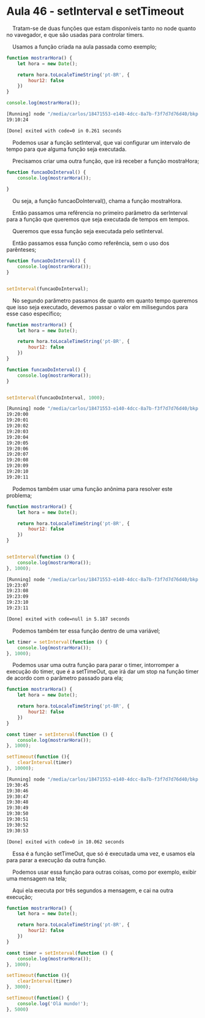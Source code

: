 # Aula 46 - setInterval e setTimeout



    Tratam-se de duas funções que estam disponíveis tanto no node quanto no vavegador, e que são usadas para controlar timers.

    Usamos a função criada na aula passada como exemplo;

```js
function mostrarHora() {
    let hora = new Date();

    return hora.toLocaleTimeString('pt-BR', {
        hour12: false
    })
}

console.log(mostrarHora());
```

```bash
[Running] node "/media/carlos/18471553-e140-4dcc-8a7b-f3f7d7d76d40/bkp Linux/CursoJS/Secao - 3  JavaScript - logica de programação/aula 46 - setInterval e setTimeout/assets/js/tempCodeRunnerFile.js"
19:10:24

[Done] exited with code=0 in 0.261 seconds
```



    Podemos usar a função setInterval, que vai configurar um intervalo de tempo para que alguma função seja executada.

    Precisamos criar uma outra função, que irá receber a função mostraHora;

```js
function funcaoDoInterval() {
    console.log(mostrarHora());
    
}
```

    Ou seja, a função funcaoDoInterval(), chama a função mostraHora.

    Então passamos uma refêrencia no primeiro parâmetro da serInterval para a função que queremos que seja executada de tempos em tempos.

    Queremos que essa função seja executada pelo setInterval.

    Então passamos essa função como referência, sem o uso dos parênteses;

```js
function funcaoDoInterval() {
    console.log(mostrarHora());
}


setInterval(funcaoDoInterval);
```

    No segundo parâmetro passamos de quanto em quanto tempo queremos que isso seja executado, devemos passar o valor em milisegundos para esse caso específico;

```js
function mostrarHora() {
    let hora = new Date();

    return hora.toLocaleTimeString('pt-BR', {
        hour12: false
    })
}

function funcaoDoInterval() {
    console.log(mostrarHora());
}


setInterval(funcaoDoInterval, 1000);
```

```bash
[Running] node "/media/carlos/18471553-e140-4dcc-8a7b-f3f7d7d76d40/bkp Linux/CursoJS/Secao - 3  JavaScript - logica de programação/aula 46 - setInterval e setTimeout/assets/js/main.js"
19:20:00
19:20:01
19:20:02
19:20:03
19:20:04
19:20:05
19:20:06
19:20:07
19:20:08
19:20:09
19:20:10
19:20:11
```

    Podemos também usar uma função anônima para resolver este problema;

```js
function mostrarHora() {
    let hora = new Date();

    return hora.toLocaleTimeString('pt-BR', {
        hour12: false
    })
}


setInterval(function () {
    console.log(mostrarHora());
}, 1000);
```

```bash
[Running] node "/media/carlos/18471553-e140-4dcc-8a7b-f3f7d7d76d40/bkp Linux/CursoJS/Secao - 3  JavaScript - logica de programação/aula 46 - setInterval e setTimeout/assets/js/main.js"
19:23:07
19:23:08
19:23:09
19:23:10
19:23:11

[Done] exited with code=null in 5.187 seconds
```

    Podemos também ter essa função dentro de uma variável;

```js
let timer = setInterval(function () {
    console.log(mostrarHora());
}, 1000);
```



    Podemos usar uma outra função para parar o timer, intorromper a execução do timer, que é a setTimeOut, que irá dar um stop na função timer de acordo com o parâmetro passado para ela;

```js
function mostrarHora() {
    let hora = new Date();

    return hora.toLocaleTimeString('pt-BR', {
        hour12: false
    })
}

const timer = setInterval(function () {
    console.log(mostrarHora());
}, 1000);

setTimeout(function (){
    clearInterval(timer)
}, 10000);
```

```bash
[Running] node "/media/carlos/18471553-e140-4dcc-8a7b-f3f7d7d76d40/bkp Linux/CursoJS/Secao - 3  JavaScript - logica de programação/aula 46 - setInterval e setTimeout/assets/js/tempCodeRunnerFile.js"
19:30:45
19:30:46
19:30:47
19:30:48
19:30:49
19:30:50
19:30:51
19:30:52
19:30:53

[Done] exited with code=0 in 10.062 seconds
```

    Essa é a função setTimeOut, que só é executada uma vez, e usamos ela para parar a execução da outra função.



    Podemos usar essa função para outras coisas, como por exemplo, exibir uma mensagem na tela;

    Aqui ela executa por três segundos a mensagem, e cai na outra execução;

```js
function mostrarHora() {
    let hora = new Date();

    return hora.toLocaleTimeString('pt-BR', {
        hour12: false
    })
}

const timer = setInterval(function () {
    console.log(mostrarHora());
}, 1000);

setTimeout(function (){
    clearInterval(timer)
}, 3000);

setTimeout(function() {
    console.log('Olá mundo!');
}, 5000)
```

```bash

```
